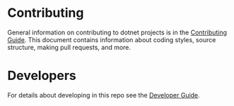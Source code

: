 # Contributing

General information on contributing to dotnet projects is in the [Contributing Guide]. 
This document contains information about coding styles, source structure, making
pull requests, and more.

[Contributing Guide]: https://github.com/Microsoft/dotnet/blob/master/CONTRIBUTING.md

# Developers

For details about developing in this repo see the [Developer Guide].

[Developer Guide]: https://github.com/dotnet/corefx/wiki/Developer-Guide
